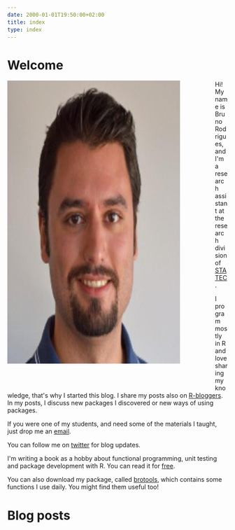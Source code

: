 ```yaml
---
date: 2000-01-01T19:50:00+02:00
title: index
type: index
---
```


# Welcome


<div style="float: left;margin: 0px 80px 50px 0px">
    <img src="/img/profile.jpg" width="395" height="647"/>
</div>

Hi! My name is Bruno Rodrigues, and I'm a research assistant at the research division of [STATEC](http://www.statistiques.public.lu/en/actors/statec/organisation/red/index.html).

I program mostly in R and love sharing my knowledge, that's why I started this blog.
I share my posts also on [R-bloggers](http://www.r-bloggers.com). In my posts, I discuss
new packages I discovered or new ways of using packages.

If you were one of my students, and need some of the materials I taught, just drop me an [email](mailto:bruno@brodrigues.co).

You can follow me on [twitter](https://twitter.com/brodriguesco) for blog updates.

I'm writing a book as a hobby about functional programming, unit testing and package
development with R. You can read it for [free](https://b-rodrigues.github.io/fput/).

You can also download my package, called [brotools](https://bitbucket.org/b-rodrigues/brotools),
which contains some functions I use daily. You might find them useful too!

# Blog posts
